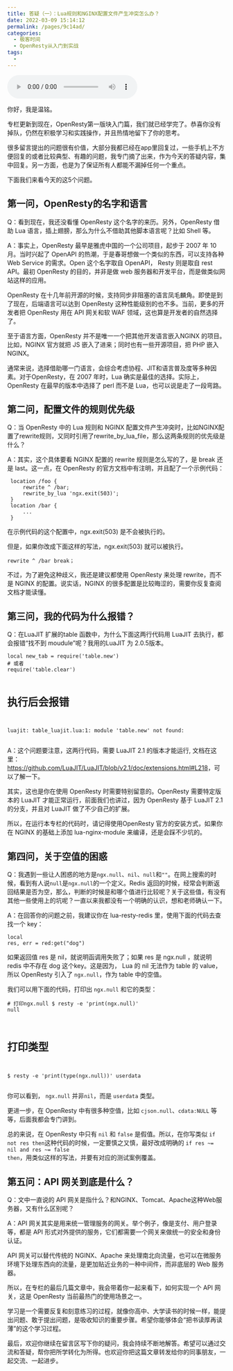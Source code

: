 ```yaml
---
title: 答疑（一）：Lua规则和NGINX配置文件产生冲突怎么办？
date: 2022-03-09 15:14:12
permalink: /pages/9c14ad/
categories:
  - 极客时间
  - OpenResty从入门到实战
tags:
  - 
---
```

<audio title="14.答疑（一）：Lua规则和NGINX配置文件产生冲突怎么办？" src="https://static001.geekbang.org/resource/audio/9c/e5/9c1350a183922cf8c6cf71127c15e1e5.mp3" controls="controls"></audio> 
<p>你好，我是温铭。</p><p>专栏更新到现在，OpenResty第一版块入门篇，我们就已经学完了。恭喜你没有掉队，仍然在积极学习和实践操作，并且热情地留下了你的思考。</p><p>很多留言提出的问题很有价值，大部分我都已经在app里回复过，一些手机上不方便回复的或者比较典型、有趣的问题，我专门摘了出来，作为今天的答疑内容，集中回复。另一方面，也是为了保证所有人都能不漏掉任何一个重点。</p><p>下面我们来看今天的这5个问题。</p><h2>第一问，OpenResty的名字和语言</h2><p><span class="orange">Q：看到现在，我还没看懂 OpenResty 这个名字的来历。另外，OpenResty 借助 Lua 语言，插上翅膀，那么为什么不借助其他脚本语言呢？比如 Shell 等。</span></p><p>A：事实上，OpenResty 最早是雅虎中国的一个公司项目，起步于 2007 年 10 月。当时兴起了 OpenAPI 的热潮，于是春哥想做一个类似的东西，可以支持各种 Web Service 的需求。Open 这个名字取自 OpenAPI， Resty 则是取自 rest API。最初 OpenResty 的目的，并非是做 web 服务器和开发平台，而是做类似网站这样的应用。</p><p>OpenResty 在十几年前开源的时候，支持同步非阻塞的语言凤毛麟角。即使是到了现在，后端语言可以达到 OpenResty 这种性能级别的也不多。当前，更多的开发者把 OpenResty 用在 API 网关和软 WAF 领域，这也算是开发者的自然选择了。</p><!-- [[[read_end]]] --><p>至于语言方面，OpenResty 并不是唯一一个把其他开发语言嵌入NGINX 的项目。比如，NGINX 官方就把 JS 嵌入了进来；同时也有一些开源项目，把 PHP 嵌入 NGINX。</p><p>通常来说，选择借助哪一门语言，会综合考虑协程、JIT和语言普及度等多种因素。对于OpenResty，在 2007 年时，Lua 确实是最佳的选择。实际上，OpenResty 在最早的版本中选择了 perl 而不是 Lua，也可以说是走了一段弯路。</p><h2>第二问，配置文件的规则优先级</h2><p><span class="orange">Q：当 OpenResty 中的 Lua 规则和 NGINX 配置文件产生冲突时，比如NGINX配置了rewrite规则，又同时引用了rewrite_by_lua_file，那么这两条规则的优先级是什么？</span></p><p>A：其实，这个具体要看 NGINX 配置的 rewrite 规则是怎么写的了，是 break 还是 last。这一点，在 OpenResty 的官方文档中有注明，并且配了一个示例代码：</p><pre><code> location /foo {
     rewrite ^ /bar;
     rewrite_by_lua 'ngx.exit(503)';
 }
 location /bar {
     ...
 }
</code></pre><p>在示例代码的这个配置中，ngx.exit(503) 是不会被执行的。</p><p>但是，如果你改成下面这样的写法，ngx.exit(503) 就可以被执行。</p><pre><code>rewrite ^ /bar break；
</code></pre><p>不过，为了避免这种歧义，我还是建议都使用 OpenResty 来处理 rewrite，而不是 NGINX 的配置。说实话，NGINX 的很多配置是比较晦涩的，需要你反复查阅文档才能读懂。</p><h2>第三问，我的代码为什么报错？</h2><p><span class="orange">Q：在LuaJIT 扩展的table 函数中，为什么下面这两行代码用 LuaJIT 去执行，都会报错“找不到 moudule”呢？我用的LuaJIT 为 2.0.5版本。</span></p><pre><code>local new_tab = require('table.new')
# 或者
require('table.clear')

# 执行后会报错
luajit: table_luajit.lua:1: module 'table.new' not found:
</code></pre><p>A：这个问题要注意，这两行代码，需要 LuaJIT 2.1 的版本才能运行, 文档在这里：<a href="https://github.com/LuaJIT/LuaJIT/blob/v2.1/doc/extensions.html#L218">https://github.com/LuaJIT/LuaJIT/blob/v2.1/doc/extensions.html#L218</a>，可以了解一下。</p><p>其实，这也是你在使用 OpenResty 时需要特别留意的。OpenResty 需要特定版本的 LuaJIT 才能正常运行，前面我们也讲过，因为 OpenResty 基于 LuaJIT 2.1 的分支，并且对 LuaJIT 做了不少自己的扩展。</p><p>所以，在运行本专栏的代码时，请记得使用OpenResty 官方的安装方式，如果你在 NGINX 的基础上添加 lua-nginx-module 来编译，还是会踩不少坑的。</p><h2>第四问，关于空值的困惑</h2><p><span class="orange">Q：我遇到一些让人困惑的地方是<code>ngx.null</code>、<code>nil</code>、<code>null</code>和<code>""</code>。在网上搜索的时候，看到有人说<code>null</code>是<code>ngx.null</code>的一个定义。Redis 返回的时候，经常会判断返回结果是否为空，那么，判断的时候是和哪个值进行比较呢？关于这些值，有没有其他一些使用上的坑呢？一直以来我都没有一个明确的认识，想和老师确认一下。</span></p><p>A：在回答你的问题之前，我建议你在 lua-resty-redis 里，使用下面的代码去查找一个 key：</p><pre><code>local res, err = red:get(&quot;dog&quot;)
</code></pre><p>如果返回值 res 是 nil，就说明函调用失败了；如果 res 是 ngx.null ，就说明redis 中不存在 dog 这个key。这是因为， Lua 的 nil 无法作为 table 的 value，所以 OpenResty 引入了 <code>ngx.null</code>，作为 table 中的空值。</p><p>我们可以用下面的代码，打印出 <code>ngx.null</code> 和它的类型：</p><pre><code># 打印ngx.null
$ resty -e  'print(ngx.null)'
null

# 打印类型
$ resty -e 'print(type(ngx.null))'
userdata
</code></pre><p>你可以看到， <code>ngx.null</code> 并非<code>nil</code>，而是 <code>userdata</code> 类型。</p><p>更进一步，在 OpenResty 中有很多种空值，比如 <code>cjson.null</code>、<code>cdata:NULL</code> 等等，后面我都会专门讲到。</p><p>总的来说，在 OpenResty 中只有 <code>nil</code> 和 <code>false</code> 是假值。所以，在你写类似 <code>if not res then</code>这种代码的时候，一定要慎之又慎，最好改成明确的 <code>if res ~= nil and res ~= false then</code>，用类似这样的写法，并要有对应的测试案例覆盖。</p><h2>第五问：API 网关到底是什么？</h2><p><span class="orange">Q：文中一直说的 API 网关是指什么？和NGINX、Tomcat、Apache这种Web服务器，又有什么区别呢？</span></p><p>A：API 网关其实是用来统一管理服务的网关。举个例子，像是支付、用户登录等，都是 API 形式对外提供的服务，它们都需要一个网关来做统一的安全和身份认证。</p><p>API 网关可以替代传统的 NGINX、Apache 来处理南北向流量，也可以在微服务环境下处理东西向的流量，是更加贴近业务的一种中间件，而非底层的 Web 服务器。</p><p>所以，在专栏的最后几篇文章中，我会带着你一起来看下，如何实现一个 API 网关，这是 OpenResty 当前最热门的使用场景之一。</p><p>学习是一个需要反复和刻意练习的过程，就像你高中、大学读书的时候一样，能提出问题、敢于提出问题，是吸收知识的重要步骤。希望你能够体会“把书读厚再读薄”的这个学习过程。</p><p>最后，欢迎你继续在留言区写下你的疑问，我会持续不断地解答。希望可以通过交流和答疑，帮你把所学转化为所得。也欢迎你把这篇文章转发给你的同事朋友，一起交流、一起进步。</p><p></p>